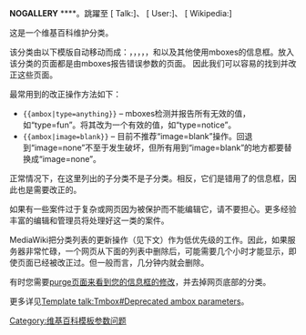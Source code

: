__NOGALLERY__ ****。跳躍至 \[ Talk:\]、 \[ User:\]、 \[ Wikipedia:\]

这是一个维基百科维护分类。

该分类由以下模版自动移动而成：，，，，，和以及其他使用mboxes的信息框。放入该分类的页面都是由mboxes报告错误参数的页面。
因此我们可以容易的找到并改正这些页面。

最常用到的改正操作方法如下：

  - `{{ambox|type=anything}}` –
    mboxes检测并报告所有无效的值，如“type=fun”。将其改为一个有效的值，如“type=notice”。
  - `{{ambox|image=blank}}` –
    目前不推荐“image=blank”操作。回退到“image=none”不至于发生破坏，但所有用到“image=blank”的地方都要替换成“image=none”。

正常情况下，在这里列出的子分类不是子分类。相反，它们是错用了的信息框，因此也是需要改正的。

如果有一些案件过于复杂或网页因为被保护而不能编辑它，请不要担心。更多经验丰富的编辑和管理员将处理好这一类的案件。

MediaWiki把分类列表的更新操作（见下文）作为低优先级的工作。因此，如果服务器非常忙碌，一个网页从下面的列表中删除后，可能需要几个小时才能显示，即使页面已经被改正过。但一般而言，几分钟内就会删除。

有时您需要[purge页面来看到您的信息框的修改](https://zh.wikipedia.org/wiki/Wikipedia:Purge "wikilink")，并去掉网页底部的分类。

更多详见[Template talk:Tmbox\#Deprecated ambox
parameters](https://zh.wikipedia.org/wiki/Template_talk:Tmbox#Deprecated_ambox_parameters "wikilink")。

[Category:维基百科模板参数问题](https://zh.wikipedia.org/wiki/Category:维基百科模板参数问题 "wikilink")